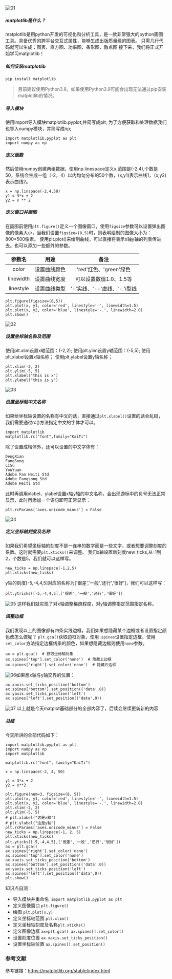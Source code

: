 ![01](localpicbed/matplotlib学习笔记.assets/01.png)
##### matplotlib是什么？
matplotlib是用python开发的可视化和分析工具，是一款非常强大的python画图工具。具备优秀的跨平台交互式属性，能够生成出版质量级的图表。
只需几行代码就可以生成：图表、直方图、功率图、条形图、散点图
接下来，我们将正式开始学习matplotlib！

##### 如何安装matplotlib
```
pip install matplotlib
```
> 目前建议使用Python3.8，如果使用Python3.9可能会出现无法通过pip安装matplotlib的情况。

##### 导入模块
使用import导入模块matplotlib.pyplot;并简写成plt;
为了方便获取和处理数据我们也导入numpy模块，并简写成np;
```
import matplotlib.pyplot as plt
import numpy as np
```
##### 定义函数
然后使用numpy创建两组数据，使用np.linespace定义x,范围是(-2,4),个数是50，系统会生成一组（-2，4）以内均匀分布的50个数，(x,y1)表示曲线1，（x,y2)表示曲线2。
```
x = np.linspace(-2,4,50)
y1 = 3*x + 2
y2 = x ** 2
```
##### 定义窗口并画图
在画图前使用`plt.figure()`定义一个图像窗口，使用`figsize`参数可以设置弹出图像的像素大小，当我们设置`figsize=(8,5)`时，则表明绘制的图像大小为：800*500像素。
使用plt.plot()来绘制曲线，可以直接将表示x轴y轴的列表传进去。也可以添加一些额外的参数。

|  参数名   |     用途     |             备注             |
| :-------: | :----------: | :--------------------------: |
|   color   | 设置曲线颜色 |    'red'红色、'green'绿色    |
| linewidth | 设置曲线宽度 |    可以设置数值1.0、1.5等    |
| linestyle | 设置曲线类型 | '-'实线、'--'虚线、'-.'i型线 |

```
plt.figure(figsize=(8,5))
plt.plot(x, y1, color='red', linestyle='-', linewidth=1.5)
plt.plot(x, y2, color='blue', linestyle='-.', linewidth=2.0)
plt.show()
```
![02](localpicbed/matplotlib学习笔记.assets/02.png)

##### 设置坐标轴名称及范围
使用plt.xlim设置x轴范围：(-2,2);
使用plt.ylim设置y轴范围：(-5,5);
使用plt.xlabel设置x轴名称；
使用plt.ylabel设置y轴名称；

```
plt.xlim(-2, 2)
plt.ylim(-5, 5)
plt.xlabel("this is x")
plt.ylabel("this is y")
```
![03](localpicbed/matplotlib学习笔记.assets/03.png)

##### 设置坐标轴中文名称

如果给坐标轴设置的名称有中文的话，直接通过`plt.xlabel()`设置的话会乱码，我们需要通过rc()方法指定中文的字体才可以。
```
import matplotlib
matplotlib.rc("font",family="KaiTi")
```
除了设置成楷体外，还可以设置的中文字体有：
```
DengXian
FangSong
LiSu
YouYuan
Adobe Fan Heiti Std
Adobe Fangsong Std
Adobe Heiti Std
```
此时再调用xlabel、ylabel设置x轴y轴的中文名称，会出现游标中的负号无法正常显示，此时再添加一个语句即可正常显示：
```
plt.rcParams['axes.unicode_minus'] = False
```
![04](localpicbed/matplotlib学习笔记.assets/04.png)
##### 定义坐标轴刻度及名称
如果我们希望坐标轴的刻度不是一连串的数字而是一些文字，或者想要调整刻度的系数。这时就需要`plt.xticks()`来调整。
我们x轴设置新刻度new_ticks,从-1到2，个数是5，我们就可以这样写。
```
new_ticks = np.linspace(-1,2,5)
plt.xticks(new_ticks)
```
y轴的刻度[-5,-4,4,5]对应的名称为['很差','一般','还行','很好']，我们可以这样写：
```
plt.ytricks([-5,-4,4,5],['很差','一般','还行','很好'])
```
![05](localpicbed/matplotlib学习笔记.assets/05.png)
这样我们就实现了对x轴调整稀疏程度，对y轴调整指定范围指定名称。

##### 调整边框
我们发现以上的图像都有四条实线边框，我们如果想隐藏某个边框或者设置指定颜色改怎么做呢？
`plt.gca()`获取边框对象，使用`.spines`设置指定边框，使用`set_color`方法指定边框线条的颜色，如果想隐藏边框则使用`none`参数。
```
ax = plt.gca()  # 获取坐标轴对象
ax.spines['top'].set_color('none')  # 隐藏上边框
ax.spines['right'].set_color('none')  # 隐藏右边框
```
![06](localpicbed/matplotlib学习笔记.assets/06.png)如果想x轴与y轴交界的位置：

```
ax.xaxis.set_ticks_position('bottom')
ax.spines['bottom'].set_position(('data',0))
ax.yaxis.set_ticks_position('left')
ax.spines['left'].set_position(('data',0))
```
![07](localpicbed/matplotlib学习笔记.assets/07.png)
以上就是今天matplot基础部分的全部内容了，后续会继续更新新的内容

##### 总结
今天所讲的全部代码如下：
```
import matplotlib.pyplot as plt
import numpy as np
import matplotlib

matplotlib.rc("font", family="KaiTi")

x = np.linspace(-2, 4, 50)

y1 = 3*x + 2
y2 = x**2

plt.figure(num=3, figsize=(8, 5))
plt.plot(x, y1, color='red', linestyle='-', linewidth=1.5)
plt.plot(x, y2, color='blue', linestyle='-.', linewidth=2.0)
plt.xlim(-2, 2)
plt.ylim(-5, 5)
# plt.xlabel("这是x轴")
# plt.ylabel("这是y轴")
plt.rcParams['axes.unicode_minus'] = False
new_ticks = np.linspace(-1, 2, 5)
plt.xticks(new_ticks)
plt.yticks([-5,-4,4,5],['很差','一般','还行','很好'])
ax = plt.gca()
ax.spines['right'].set_color('none')
ax.spines['top'].set_color('none')
ax.xaxis.set_ticks_position('bottom')
ax.spines['bottom'].set_position(('data',0))
ax.yaxis.set_ticks_position('left')
ax.spines['left'].set_position(('data',0))
plt.show()
```
知识点自测：
* 导入模块并重命名` import matplotlib.pyplot as plt`
* 定义图像窗口 `plt.figure()`
* 绘图 `plt.plot(x,y)`
* 定义坐标轴范围 `plt.xlim()`
* 定义坐标轴刻度及名称`plt.xticks()`
* 定义图像边框 `ax=plt.gca() ax.spines[].set_color()`
* 设置刻度位置 `ax.xaxis.set_ticks_position()`
* 设置坐标轴位置 `ax.spines[].set_position()`

### 参考文献
参考链接：https://matplotlib.org/stable/index.html